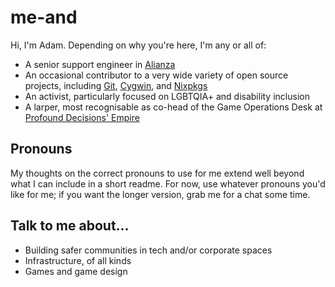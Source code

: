 # me-and

Hi, I'm Adam.  Depending on why you're here, I'm any or all of:

-   A senior support engineer in [Alianza](https://www.alianza.com)
-   An occasional contributor to a very wide variety of open source projects, including [Git](https://git-scm.com), [Cygwin](https://cygwin.com/), and [Nixpkgs](https://nixos.org)
-   An activist, particularly focused on LGBTQIA+ and disability inclusion
-   A larper, most recognisable as co-head of the Game Operations Desk at [Profound Decisions' Empire](https://profounddecisions.co.uk/)

## Pronouns

My thoughts on the correct pronouns to use for me extend well beyond what I can include in a short readme.  For now, use whatever pronouns you'd like for me; if you want the longer version, grab me for a chat some time.

## Talk to me about...

-   Building safer communities in tech and/or corporate spaces
-   Infrastructure, of all kinds
-   Games and game design
